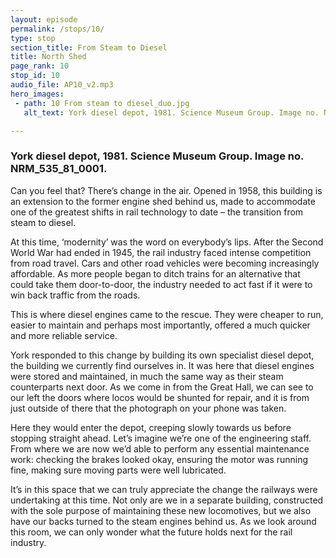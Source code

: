 ```yaml
---
layout: episode
permalink: /stops/10/
type: stop
section_title: From Steam to Diesel
title: North Shed
page_rank: 10
stop_id: 10
audio_file: AP10_v2.mp3
hero_images:
 - path: 10 From steam to diesel_duo.jpg
   alt_text: York diesel depot, 1981. Science Museum Group. Image no. NRM_535_81_0001.

---
```

### York diesel depot, 1981. Science Museum Group. Image no. NRM_535_81_0001.

Can you feel that? There’s change in the air. Opened in 1958, this building is an extension to the former engine shed behind us, made to accommodate one of the greatest shifts in rail technology to date – the transition from steam to diesel.

At this time, ‘modernity’ was the word on everybody’s lips. After the Second World War had ended in 1945, the rail industry faced intense competition from road travel. Cars and other road vehicles were becoming increasingly affordable. As more people began to ditch trains for an alternative that could take them door-to-door, the industry needed to act fast if it were to win back traffic from the roads.

This is where diesel engines came to the rescue. They were cheaper to run, easier to maintain and perhaps most importantly, offered a much quicker and more reliable service.

York responded to this change by building its own specialist diesel depot, the building we currently find ourselves in. It was here that diesel engines were stored and maintained, in much the same way as their steam counterparts next door. As we come in from the Great Hall, we can see to our left the doors where locos would be shunted for repair, and it is from just outside of there that the photograph on your phone was taken.  

Here they would enter the depot, creeping slowly towards us before stopping straight ahead. Let’s imagine we’re one of the engineering staff. From where we are now we’d able to perform any essential maintenance work: checking the brakes looked okay, ensuring the motor was running fine, making sure moving parts were well lubricated.

It’s in this space that we can truly appreciate the change the railways were undertaking at this time. Not only are we in a separate building, constructed with the sole purpose of maintaining these new locomotives, but we also have our backs turned to the steam engines behind us. As we look around this room, we can only wonder what the future holds next for the rail industry.
